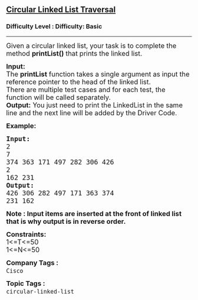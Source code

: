 <h2><a href="https://www.geeksforgeeks.org/problems/circular-linked-list-traversal/1?page=1&difficulty=Basic&status=unsolved,attempted&sortBy=accuracy">Circular Linked List Traversal</a></h2><h3>Difficulty Level : Difficulty: Basic</h3><hr><div class="problems_problem_content__Xm_eO"><p><span style="font-size:18px">Given a circular linked list, your task is to complete the method <strong>printList()</strong> that prints the linked list.</span></p>

<p><span style="font-size:18px"><strong>Input:</strong><br>
The <strong>printList</strong> function takes a single argument as input the reference pointer to the head of the linked list.<br>
There are multiple&nbsp;test cases and for each test, the function will be called separately.&nbsp;<br>
<strong>Output:</strong> You just need to print the LinkedList in the same line and the next line&nbsp;will be added&nbsp;by the Driver Code.</span></p>

<p><span style="font-size:18px"><strong>Example:</strong></span></p>

<pre><span style="font-size:18px"><strong>Input:</strong>
2
7
374 363 171 497 282 306 426
2
162 231</span>
<span style="font-size:18px"><strong>Output:</strong>
426 306 282 497 171 363 374
231 162</span></pre>

<p><span style="font-size:18px"><strong>Note : Input items are inserted at the front of linked list that is why output is in reverse order.</strong></span></p>

<p><span style="font-size:18px"><strong>Constraints:</strong><br>
1&lt;=T&lt;=50<br>
1&lt;=N&lt;=50</span></p>
</div><p><span style=font-size:18px><strong>Company Tags : </strong><br><code>Cisco</code>&nbsp;<br><p><span style=font-size:18px><strong>Topic Tags : </strong><br><code>circular-linked-list</code>&nbsp;
